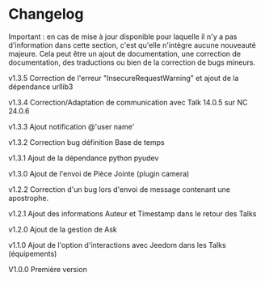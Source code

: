 # Changelog

Important : en cas de mise à jour disponible pour laquelle il n'y a pas d'information dans cette section, c'est qu'elle n'intègre aucune nouveauté majeure. Cela peut être un ajout de documentation, une correction de documentation, des traductions ou bien de la correction de bugs mineurs.

v1.3.5
Correction de l'erreur "InsecureRequestWarning" et ajout de la dépendance urllib3

v1.3.4
Correction/Adaptation de communication avec Talk 14.0.5 sur NC 24.0.6

v1.3.3
Ajout notification @'user name'

v1.3.2
Correction bug définition Base de temps

v1.3.1
Ajout de la dépendance python pyudev

v1.3.0
Ajout de l'envoi de Pièce Jointe (plugin camera)

v1.2.2
Correction d'un bug lors d'envoi de message contenant une apostrophe.

v1.2.1
Ajout des informations Auteur et Timestamp dans le retour des Talks

v1.2.0
Ajout de la gestion de Ask

v1.1.0
Ajout de l'option d'interactions avec Jeedom dans les Talks (équipements)

V1.0.0
Première version
